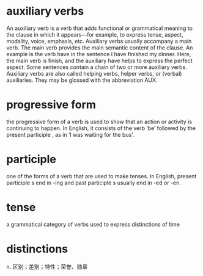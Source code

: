 # auxiliary verbs  
An auxiliary verb is a verb that adds functional or grammatical meaning to the clause in which it appears—for example, 
to express tense, aspect, modality, voice, emphasis, etc. 
Auxiliary verbs usually accompany a main verb. The main verb provides the main semantic content of the clause. 
An example is the verb have in the sentence I have finished my dinner. 
Here, the main verb is finish, and the auxiliary have helps to express the perfect aspect.
Some sentences contain a chain of two or more auxiliary verbs. 
Auxiliary verbs are also called helping verbs, helper verbs, or (verbal) auxiliaries.
They may be glossed with the abbreviation AUX.

# progressive form  
the progressive form of a verb is used to show that an action or activity is continuing to happen. In English, it consists of the verb ‘be’ followed by the present participle , as in ‘I was waiting for the bus’.

# participle  
one of the forms of a verb that are used to make tenses. In English, present participle s end in -ing and past participle s usually end in -ed or -en.

# tense  
a grammatical category of verbs used to express distinctions of time  

# distinctions
n. 区别；差别；特性；荣誉、勋章
